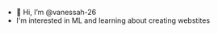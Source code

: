 - 👋 Hi, I’m @vanessah-26
- I'm interested in ML and learning about creating webstites 

<!---
vanessah-26/vanessah-26 is a ✨ special ✨ repository because its `README.md` (this file) appears on your GitHub profile.
You can click the Preview link to take a look at your changes.
--->
